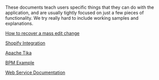 These documents teach users specific things that they can do with the application, and are usually tightly focused on just a few pieces of functionality. We try really hard to include working samples and explanations.


[How to recover a mass edit change](../01.recovermasseditchange)
<br>

[Shopify Integration](../02.shopifyintegration)
<br>

[Apache Tika ](../04.tika)
<br>

[BPM Example](../03.bpmexample)
<br>

[Web Service Documentation](05.webservice)

<br>